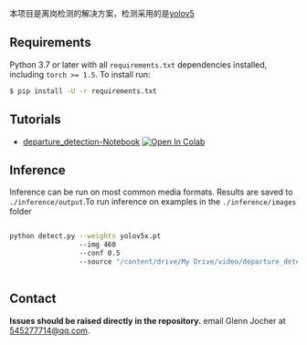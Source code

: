 本项目是离岗检测的解决方案，检测采用的是[yolov5](https://github.com/ultralytics/yolov5)

## Requirements

Python 3.7 or later with all `requirements.txt` dependencies installed, including `torch >= 1.5`. To install run:
```bash               
$ pip install -U -r requirements.txt
```


## Tutorials

* [departure_detection-Notebook](https://github.com/lanmengyiyu/departure_detection/blob/master/departure_detection.ipynb) <a href="https://colab.research.google.com/github/lanmengyiyu/departure_detection/blob/master/departure_detection.ipynb"><img src="https://colab.research.google.com/assets/colab-badge.svg" alt="Open In Colab"></a>


## Inference

Inference can be run on most common media formats. Results are saved to `./inference/output`.To run inference on examples in the `./inference/images` folder
```bash

python detect.py --weights yolov5x.pt
                 --img 460 
                 --conf 0.5 
                 --source "/content/drive/My Drive/video/departure_detection.avi" 
                 

```

## Contact

**Issues should be raised directly in the repository.** email Glenn Jocher at 545277714@qq.com. 
